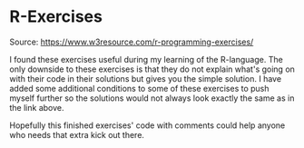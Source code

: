 # R-Exercises

Source: https://www.w3resource.com/r-programming-exercises/

I found these exercises useful during my learning of the R-language. The only downside to these exercises is that they do not explain what's going on with their code in their solutions but gives you the simple solution. I have added some additional conditions to some of these exercises to push myself further so the solutions would not always look exactly the same as in the link above. 

Hopefully this finished exercises' code with comments could help anyone who needs that extra kick out there.
